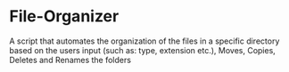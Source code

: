 # File-Organizer
A script that automates the organization of the files in a specific directory based on the users input (such as: type, extension etc.), Moves, Copies, Deletes and Renames the folders
